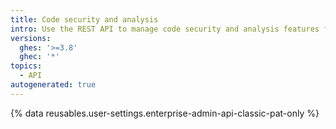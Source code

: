 ```yaml
---
title: Code security and analysis
intro: Use the REST API to manage code security and analysis features for your enterprise.
versions:
  ghes: '>=3.8'
  ghec: '*'
topics:
  - API
autogenerated: true
---
```


{% data reusables.user-settings.enterprise-admin-api-classic-pat-only %}


<!-- Content after this section is automatically generated -->
